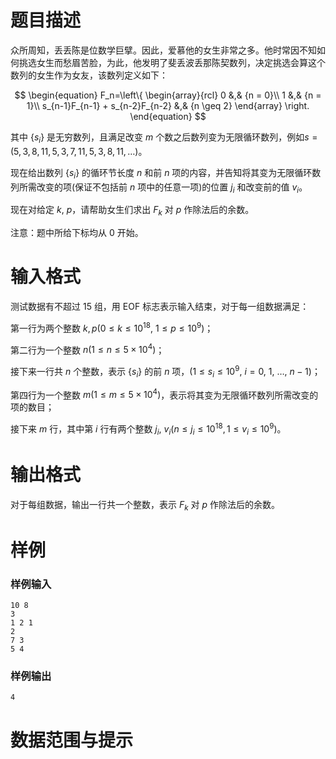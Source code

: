 
# 题目描述

众所周知，丢丢陈是位数学巨擘。因此，爱慕他的女生非常之多。他时常因不知如何挑选女生而愁眉苦脸，为此，他发明了斐丢波丢那陈契数列，决定挑选会算这个数列的女生作为女友，该数列定义如下：

$$
\begin{equation}
F_n=\left\{
\begin{array}{rcl}
0 &,& {n = 0}\\
1 &,& {n = 1}\\
s_{n-1}F_{n-1} + s_{n-2}F_{n-2} &,& {n \geq 2}
\end{array} \right.
\end{equation}
$$

其中 $\{s_i\}$ 是无穷数列，且满足改变 $m$ 个数之后数列变为无限循环数列，例如$s = (5,3,8,11,5,3,7,11,5,3,8,11,…)$。

现在给出数列 $\{s_i\}$ 的循环节长度 $n$ 和前 $n$ 项的内容，并告知将其变为无限循环数列所需改变的项(保证不包括前 $n$ 项中的任意一项)的位置 $j_i$ 和改变前的值 $v_i$。

现在对给定 $k,\ p$，请帮助女生们求出 $F_k$ 对 $p$ 作除法后的余数。

注意：题中所给下标均从 $0$ 开始。

# 输入格式

测试数据有不超过 $15$ 组，用 EOF 标志表示输入结束，对于每一组数据满足：

第一行为两个整数 $k,p(0\leq k\leq 10^{18},\ 1\leq p\leq 10^9)$；

第二行为一个整数 $n(1\leq n\leq 5\times 10^4)$；

接下来一行共 $n$ 个整数，表示 $\{s_i\}$ 的前 $n$ 项，$(1\leq s_i\leq 10^9,\ i=0,\ 1,\ \ldots,\ n-1)$；

第四行为一个整数 $m(1\leq m\leq 5\times 10^4)$，表示将其变为无限循环数列所需改变的项的数目；

接下来 $m$ 行，其中第 $i$ 行有两个整数 $j_i,\ v_i(n\leq j_i\leq 10^{18},1\leq v_i\leq 10^9)$。

# 输出格式

对于每组数据，输出一行共一个整数，表示 $F_k$ 对 $p$ 作除法后的余数。

# 样例

### 样例输入

```plain
10 8
3
1 2 1
2
7 3
5 4
```

### 样例输出

```plain
4
```

# 数据范围与提示



